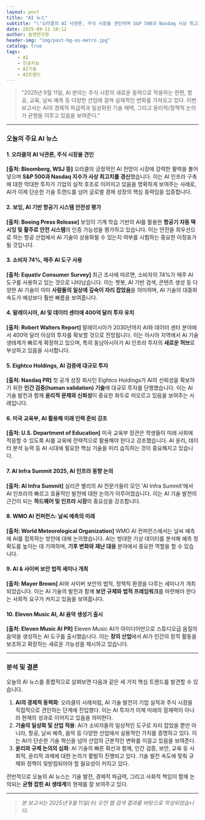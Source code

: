 ```yaml
---
layout: post
title: "AI 뉴스"
subtitle: "\"오라클의 AI 낙관론, 주식 시장을 견인하며 S&P 500과 Nasdaq 사상 최고치 경신\""
date: 2025-09-11 10:12
author: 놀젠연구원
header-img: "img/post-bg-os-metro.jpg"
catalog: true
tags:
    - AI
    - 인공지능
    - AI기술
    - AI트렌드
---
```


> "2025년 9월 11일, AI 분야는 주식 시장의 새로운 동력으로 작용하는 한편, 항공, 교육, 날씨 예측 등 다양한 산업에 걸쳐 실제적인 변화를 가져오고 있다. 이번 보고서는 AI의 경제적 파급력과 일상화된 기술 채택, 그리고 윤리적/정책적 논의가 균형을 이루고 있음을 보여준다."

---

### **오늘의 주요 AI 뉴스**

#### **1. 오라클의 AI 낙관론, 주식 시장을 견인**
**[출처: Bloomberg, WSJ 등]**
오라클의 긍정적인 AI 전망이 시장에 강력한 활력을 불어넣으며 **S&P 500과 Nasdaq 지수가 사상 최고치를 경신**했습니다. 이는 AI 인프라 구축에 대한 막대한 투자가 기업의 실적 호조로 이어지고 있음을 명확하게 보여주는 사례로, AI가 이제 단순한 기술 트렌드를 넘어 글로벌 경제 성장의 핵심 동력임을 입증합니다.

#### **2. 보잉, AI 기반 항공기 시스템 안전성 평가**
**[출처: Boeing Press Release]**
보잉이 기계 학습 기반의 AI를 활용한 **항공기 자동 택시잉 및 활주로 안전 시스템**의 인증 가능성을 평가하고 있습니다. 이는 안전을 최우선으로 하는 항공 산업에서 AI 기술이 상용화될 수 있는지 여부를 시험하는 중요한 이정표가 될 것입니다.

#### **3. 소비자 74%, 매주 AI 도구 사용**
**[출처: Equativ Consumer Survey]**
최근 조사에 따르면, 소비자의 74%가 매주 AI 도구를 사용하고 있는 것으로 나타났습니다. 이는 챗봇, AI 기반 검색, 콘텐츠 생성 등 다양한 AI 기술이 이미 **사람들의 일상에 깊숙이 자리 잡았음**을 의미하며, AI 기술의 대중화 속도가 예상보다 훨씬 빠름을 보여줍니다.

#### **4. 말레이시아, AI 및 데이터 센터에 400억 달러 투자 유치**
**[출처: Robert Walters Report]**
말레이시아가 2030년까지 AI와 데이터 센터 분야에서 400억 달러 이상의 투자를 확보할 것으로 전망됩니다. 이는 아시아 지역에서 AI 기술 생태계가 빠르게 확장하고 있으며, 특히 동남아시아가 AI 인프라 투자의 **새로운 허브**로 부상하고 있음을 시사합니다.

#### **5. Eightco Holdings, AI 검증에 대규모 투자**
**[출처: Nasdaq PR]**
첫 공개 상장 회사인 Eightco Holdings가 AI의 신뢰성을 확보하기 위한 **인간 검증(human validation) 기술**에 대규모 투자를 단행했습니다. 이는 AI 기술 발전과 함께 **윤리적 문제와 신뢰성**이 중요한 화두로 떠오르고 있음을 보여주는 사례입니다.

#### **6. 미국 교육부, AI 활용해 미래 인력 준비 강조**
**[출처: U.S. Department of Education]**
미국 교육부 장관은 학생들이 미래 사회에 적응할 수 있도록 AI를 교육에 전략적으로 활용해야 한다고 강조했습니다. AI 윤리, 데이터 분석 능력 등 AI 시대에 필요한 핵심 기술을 미리 습득하는 것이 중요해지고 있습니다.

#### **7. AI Infra Summit 2025, AI 인프라 동향 논의**
**[출처: AI Infra Summit]**
실리콘 밸리의 AI 전문가들이 모인 'AI Infra Summit'에서 AI 인프라의 빠르고 효율적인 발전에 대한 논의가 이루어졌습니다. 이는 AI 기술 발전의 근간이 되는 **하드웨어 및 인프라 시장**의 중요성을 강조합니다.

#### **8. WMO AI 컨퍼런스: 날씨 예측의 미래**
**[출처: World Meteorological Organization]**
WMO AI 컨퍼런스에서는 날씨 예측에 AI를 접목하는 방안에 대해 논의했습니다. AI는 방대한 기상 데이터를 분석해 예측 정확도를 높이는 데 기여하며, **기후 변화와 재난 대응** 분야에서 중요한 역할을 할 수 있습니다.

#### **9. AI & 사이버 보안 법적 세미나 개최**
**[출처: Mayer Brown]**
AI와 사이버 보안의 법적, 정책적 환경을 다루는 세미나가 개최되었습니다. 이는 AI 기술의 발전과 함께 **보안 규제와 법적 프레임워크**를 마련해야 한다는 사회적 요구가 커지고 있음을 보여줍니다.

#### **10. Eleven Music AI, AI 음악 생성기 출시**
**[출처: Eleven Music AI PR]**
Eleven Music AI가 아이디어만으로 스튜디오급 음질의 음악을 생성하는 AI 도구를 출시했습니다. 이는 **창의 산업**에서 AI가 인간의 창작 활동을 보조하고 확장하는 새로운 가능성을 제시하고 있습니다.

---

### **분석 및 결론**

오늘의 AI 뉴스를 종합적으로 살펴보면 다음과 같은 세 가지 핵심 트렌드를 발견할 수 있습니다.

1.  **AI의 경제적 동력화**: 오라클의 사례처럼, AI 기술 발전이 기업 실적과 주식 시장을 직접적으로 견인하는 단계에 진입했다. 이는 AI 투자가 이제 미래의 잠재력이 아니라 현재의 성과로 이어지고 있음을 의미한다.
2.  **기술의 일상화 및 산업 적용**: AI가 소비자들의 일상적인 도구로 자리 잡았을 뿐만 아니라, 항공, 날씨 예측, 음악 등 다양한 산업에서 실용적인 가치를 증명하고 있다. 이는 AI가 단순한 기술 혁신을 넘어 산업의 근본적인 변화를 이끌고 있음을 보여준다.
3.  **윤리와 규제 논의의 심화**: AI 기술의 빠른 확산과 함께, 인간 검증, 보안, 교육 등 사회적, 윤리적 과제에 대한 논의가 활발히 진행되고 있다. 기술 발전 속도에 맞춰 규제와 정책이 뒷받침되어야 할 필요성이 커지고 있다.

전반적으로 오늘의 AI 뉴스는 기술 발전, 경제적 파급력, 그리고 사회적 책임이 함께 논의되는 **균형 잡힌 AI 생태계**의 현재를 잘 보여주고 있다.

---

> *본 보고서는 2025년 9월 11일(수) 오전 웹 검색 결과를 바탕으로 작성되었습니다.*